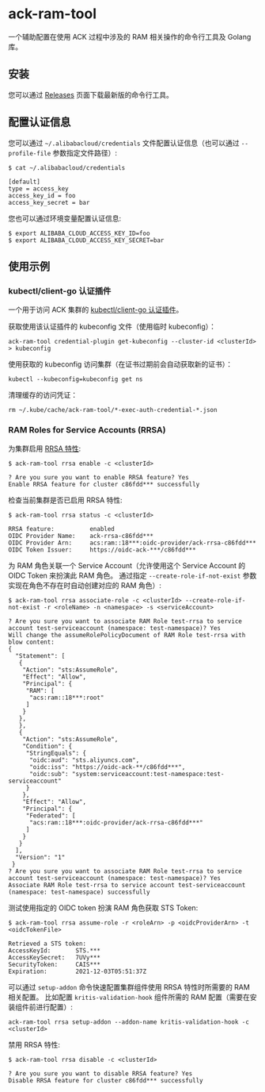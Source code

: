 # ack-ram-tool

一个辅助配置在使用 ACK 过程中涉及的 RAM 相关操作的命令行工具及 Golang 库。


## 安装

您可以通过 [Releases](https://github.com/AliyunContainerService/ack-ram-tool/releases) 页面下载最新版的命令行工具。


## 配置认证信息

您可以通过 `~/.alibabacloud/credentials` 文件配置认证信息（也可以通过 `--profile-file` 参数指定文件路径）:

```
$ cat ~/.alibabacloud/credentials

[default]
type = access_key
access_key_id = foo
access_key_secret = bar
```

您也可以通过环境变量配置认证信息:

```
$ export ALIBABA_CLOUD_ACCESS_KEY_ID=foo
$ export ALIBABA_CLOUD_ACCESS_KEY_SECRET=bar
```

## 使用示例

### kubectl/client-go 认证插件

一个用于访问 ACK 集群的 [kubectl/client-go 认证插件](https://kubernetes.io/docs/reference/access-authn-authz/authentication/#client-go-credential-plugins)。

获取使用该认证插件的 kubeconfig 文件（使用临时 kubeconfig）：

```
ack-ram-tool credential-plugin get-kubeconfig --cluster-id <clusterId> > kubeconfig
```

使用获取的 kubeconfig 访问集群（在证书过期前会自动获取新的证书）：

```
kubectl --kubeconfig=kubeconfig get ns
```

清理缓存的访问凭证：

```
rm ~/.kube/cache/ack-ram-tool/*-exec-auth-credential-*.json
```


### RAM Roles for Service Accounts (RRSA)

为集群启用 [RRSA 特性](https://www.alibabacloud.com/help/doc-detail/356611.html):

```
$ ack-ram-tool rrsa enable -c <clusterId>

? Are you sure you want to enable RRSA feature? Yes
Enable RRSA feature for cluster c86fdd*** successfully

```


检查当前集群是否已启用 RRSA 特性:

```
$ ack-ram-tool rrsa status -c <clusterId>

RRSA feature:          enabled
OIDC Provider Name:    ack-rrsa-c86fdd***
OIDC Provider Arn:     acs:ram::18***:oidc-provider/ack-rrsa-c86fdd***
OIDC Token Issuer:     https://oidc-ack-***/c86fdd***

```

为 RAM 角色关联一个 Service Account（允许使用这个 Service Account 的 OIDC Token 来扮演此 RAM 角色。
通过指定 ``--create-role-if-not-exist`` 参数实现在角色不存在时自动创建对应的 RAM 角色）:

```
$ ack-ram-tool rrsa associate-role -c <clusterId> --create-role-if-not-exist -r <roleName> -n <namespace> -s <serviceAccount>

? Are you sure you want to associate RAM Role test-rrsa to service account test-serviceaccount (namespace: test-namespace)? Yes
Will change the assumeRolePolicyDocument of RAM Role test-rrsa with blow content:
{
  "Statement": [
   {
    "Action": "sts:AssumeRole",
    "Effect": "Allow",
    "Principal": {
     "RAM": [
      "acs:ram::18***:root"
     ]
    }
   },
   },
   {
    "Action": "sts:AssumeRole",
    "Condition": {
     "StringEquals": {
      "oidc:aud": "sts.aliyuncs.com",
      "oidc:iss": "https://oidc-ack-**/c86fdd***",
      "oidc:sub": "system:serviceaccount:test-namespace:test-serviceaccount"
     }
    },
    "Effect": "Allow",
    "Principal": {
     "Federated": [
      "acs:ram::18***:oidc-provider/ack-rrsa-c86fdd***"
     ]
    }
   }
  ],
  "Version": "1"
 }
? Are you sure you want to associate RAM Role test-rrsa to service account test-serviceaccount (namespace: test-namespace)? Yes
Associate RAM Role test-rrsa to service account test-serviceaccount (namespace: test-namespace) successfully

```

测试使用指定的 OIDC token 扮演 RAM 角色获取 STS Token:

```
$ ack-ram-tool rrsa assume-role -r <roleArn> -p <oidcProviderArn> -t <oidcTokenFile>

Retrieved a STS token:
AccessKeyId:       STS.***
AccessKeySecret:   7UVy***
SecurityToken:     CAIS***
Expiration:        2021-12-03T05:51:37Z

```

可以通过 `setup-addon` 命令快速配置集群组件使用 RRSA 特性时所需要的 RAM 相关配置。
比如配置 `kritis-validation-hook` 组件所需的 RAM 配置（需要在安装组件前进行配置）:

```
ack-ram-tool rrsa setup-addon --addon-name kritis-validation-hook -c <clusterId>
```

禁用 RRSA 特性:

```
$ ack-ram-tool rrsa disable -c <clusterId>

? Are you sure you want to disable RRSA feature? Yes
Disable RRSA feature for cluster c86fdd*** successfully

```
